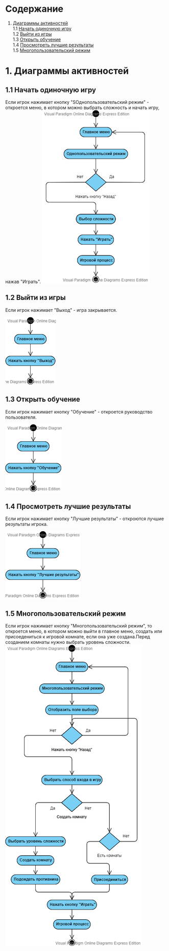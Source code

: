 # Содержание
1. [Диаграммы активностей](#-Диаграммы-активностей)  
1.1 [Начать одиночную игру](#11-Начать-одиночную-игру)  
1.2 [Выйти из игры](#12-Выход-из-игры)  
1.3 [Открыть обучение](#13-Открыть-обучение)  
1.4 [Просмотреть лучшие результаты](#14-Просмотреть-лучшие-результаты)   
1.5 [Многопользовательский режим](#15-Многопользовательский-режим)  

# 1. Диаграммы активностей
## 1.1 Начать одиночную игру  

Если игрок нажимает кнопку "SОднопользовательский режим" - откроется меню, в котором можно выбрать сложность и начать игру, нажав "Играть". 
![](https://github.com/IamKPOLLI/Math-Battle/blob/master/Diagrams/Activity/Singleplay(Activity).vpd.png)

## 1.2 Выйти из игры  

Если игрок нажимает "Выход" - игра закрывается.

![](https://github.com/IamKPOLLI/Math-Battle/blob/master/Diagrams/Activity/Exit(Activity).vpd.png)

## 1.3 Открыть обучение 

Если игрок нажимает кнопку "Обучение" - откроется руководство пользователя. 

![](https://github.com/IamKPOLLI/Math-Battle/blob/master/Diagrams/Activity/FAQ(Activity).vpd.png)

## 1.4 Просмотреть лучшие результаты  

Если игрок нажимает кнопку "Лучшие результаты" - откроются лучшие результаты игрока. 

![](https://github.com/IamKPOLLI/Math-Battle/blob/master/Diagrams/Activity/BestResults(Activity).vpd.png)

## 1.5 Многопользовательский режим

Если игрок нажимает кнопку "Многопользовательский режим", то откроется меню, в котором можно выйти в главное меню, создать или
присоедениться к игровой комнате, если она уже создана.Перед созданием комнаты нужно выбрать уровень сложности.
![](https://github.com/IamKPOLLI/Math-Battle/blob/master/Diagrams/Activity/Multiplay(Activity).vpd.png)
